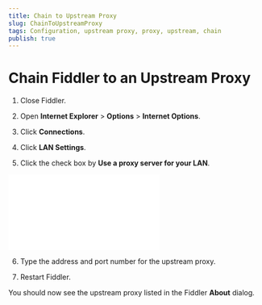 ```yaml
---
title: Chain to Upstream Proxy
slug: ChainToUpstreamProxy
tags: Configuration, upstream proxy, proxy, upstream, chain
publish: true
---
```


Chain Fiddler to an Upstream Proxy
==========================

1. Close Fiddler.

2. Open **Internet Explorer** > **Options** > **Internet Options**.

3. Click **Connections**.

4. Click **LAN Settings**.

5. Click the check box by **Use a proxy server for your LAN**.

 ![Set proxy address][1]

6. Type the address and port number for the upstream proxy.

7. Restart Fiddler.

You should now see the upstream proxy listed in the Fiddler **About** dialog.



[1]: ../../images/ChainToUpstreamProxy/SetProxyAddress.md